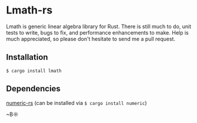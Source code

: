 # Lmath-rs

Lmath is generic linear algebra library for Rust. There is still much to do, unit tests to write, bugs to fix, and performance enhancements to make. Help is much appreciated, so please don't hesitate to send me a pull request.

## Installation

`$ cargo install lmath`

## Dependencies

[numeric-rs](https://github.com/bjz/numeric-rs/) (can be installed via `$ cargo install numeric`)


~B☼